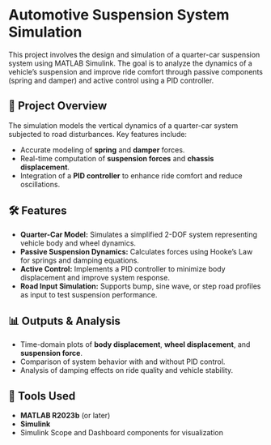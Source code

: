 
# Automotive Suspension System Simulation

This project involves the design and simulation of a quarter-car suspension system using MATLAB Simulink. The goal is to analyze the dynamics of a vehicle’s suspension and improve ride comfort through passive components (spring and damper) and active control using a PID controller.

## 🚗 Project Overview

The simulation models the vertical dynamics of a quarter-car system subjected to road disturbances. Key features include:

- Accurate modeling of **spring** and **damper** forces.
- Real-time computation of **suspension forces** and **chassis displacement**.
- Integration of a **PID controller** to enhance ride comfort and reduce oscillations.

## 🛠️ Features

- **Quarter-Car Model:** Simulates a simplified 2-DOF system representing vehicle body and wheel dynamics.
- **Passive Suspension Dynamics:** Calculates forces using Hooke’s Law for springs and damping equations.
- **Active Control:** Implements a PID controller to minimize body displacement and improve system response.
- **Road Input Simulation:** Supports bump, sine wave, or step road profiles as input to test suspension performance.

## 📊 Outputs & Analysis

- Time-domain plots of **body displacement**, **wheel displacement**, and **suspension force**.
- Comparison of system behavior with and without PID control.
- Analysis of damping effects on ride quality and vehicle stability.

## 🧰 Tools Used

- **MATLAB R2023b** (or later)
- **Simulink**
- Simulink Scope and Dashboard components for visualization



